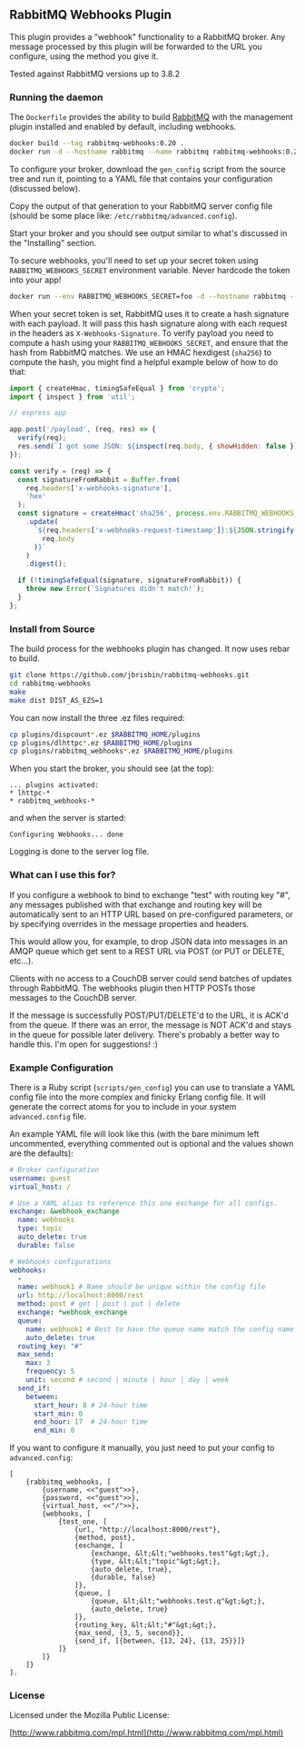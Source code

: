 ## RabbitMQ Webhooks Plugin

This plugin provides a "webhook" functionality to a RabbitMQ broker. 
Any message processed by this plugin will be forwarded to the URL 
you configure, using the method you give it. 

Tested against RabbitMQ versions up to 3.8.2

### Running the daemon

The `Dockerfile` provides the ability to build [RabbitMQ](https://hub.docker.com/_/rabbitmq) with the management plugin installed and enabled by default, including webhooks.

```bash
docker build --tag rabbitmq-webhooks:0.20 .
docker run -d --hostname rabbitmq --name rabbitmq rabbitmq-webhooks:0.20
```

To configure your broker, download the `gen_config` script from the source tree and run it, pointing 
to a YAML file that contains your configuration (discussed below).

Copy the output of that generation to your RabbitMQ server config file (should be some place like: 
`/etc/rabbitmq/advanced.config`).

Start your broker and you should see output similar to what's discussed in the "Installing" section.

To secure webhooks, you'll need to set up your secret token using `RABBITMQ_WEBHOOKS_SECRET` environment variable. Never hardcode the token into your app!

```bash
docker run --env RABBITMQ_WEBHOOKS_SECRET=foo -d --hostname rabbitmq --name rabbitmq rabbitmq-webhooks:0.20
```

When your secret token is set, RabbitMQ uses it to create a hash signature with each payload. It will pass this hash signature along with each request in the headers as `X-Webhooks-Signature`.
To verify payload you need to compute a hash using your `RABBITMQ_WEBHOOKS_SECRET`, and ensure that the hash from RabbitMQ matches. We use an HMAC hexdigest (`sha256`) to compute the hash, you  might find a helpful example below of how to do that:

```js
import { createHmac, timingSafeEqual } from 'crypto';
import { inspect } from 'util';

// express app

app.post('/payload', (req, res) => {
  verify(req);
  res.send(`I got some JSON: ${inspect(req.body, { showHidden: false })}`);
});

const verify = (req) => {
  const signatureFromRabbit = Buffer.from(
    req.headers['x-webhooks-signature'],
    'hex'
  );
  const signature = createHmac('sha256', process.env.RABBITMQ_WEBHOOKS_SECRET)
    .update(
      `${req.headers['x-webhooks-request-timestamp']}:${JSON.stringify(
        req.body
      )}`
    )
    .digest();

  if (!timingSafeEqual(signature, signatureFromRabbit)) {
    throw new Error(`Signatures didn't match!`);
  }
};

```

### Install from Source

The build process for the webhooks plugin has changed. It now uses rebar to build.

```bash
git clone https://github.com/jbrisbin/rabbitmq-webhooks.git
cd rabbitmq-webhooks
make
make dist DIST_AS_EZS=1
```

You can now install the three .ez files required:

```bash
cp plugins/dispcount*.ez $RABBITMQ_HOME/plugins
cp plugins/dlhttpc*.ez $RABBITMQ_HOME/plugins
cp plugins/rabbitmq_webhooks*.ez $RABBITMQ_HOME/plugins
```

When you start the broker, you should see (at the top):

```
... plugins activated:
* lhttpc-*
* rabbitmq_webhooks-*
```

and when the server is started:

```
Configuring Webhooks... done
```

Logging is done to the server log file.

### What can I use this for?

If you configure a webhook to bind to exchange "test" with routing key 
"#", any messages published with that exchange and routing key will be 
automatically sent to an HTTP URL based on pre-configured parameters, or 
by specifying overrides in the message properties and headers.

This would allow you, for example, to drop JSON data into messages in an 
AMQP queue which get sent to a REST URL via POST (or PUT or DELETE, etc...). 

Clients with no access to a CouchDB server could send batches of updates 
through RabbitMQ. The webhooks plugin then HTTP POSTs those messages to the 
CouchDB server.

If the message is successfully POST/PUT/DELETE'd to the URL, it is ACK'd 
from the queue. If there was an error, the message is NOT ACK'd and stays in 
the queue for possible later delivery. There's probably a better way to handle 
this. I'm open for suggestions! :)

### Example Configuration

There is a Ruby script (`scripts/gen_config`) you can use to translate 
a YAML config file into the more complex and finicky Erlang config file. It will generate 
the correct atoms for you to include in your system `advanced.config` file.

An example YAML file will look like this (with the bare minimum left uncommented,
everything commented out is optional and the values shown are the defaults):

```yaml
# Broker configuration
username: guest
virtual_host: /

# Use a YAML alias to reference this one exchange for all configs.
exchange: &webhook_exchange
  name: webhooks
  type: topic
  auto_delete: true
  durable: false

# Webhooks configurations
webhooks:
  -
  name: webhook1 # Name should be unique within the config file
  url: http://localhost:8000/rest
  method: post # get | post | put | delete
  exchange: *webhook_exchange
  queue:
    name: webhook1 # Best to have the queue name match the config name
    auto_delete: true
  routing_key: "#"
  max_send:
    max: 3
    frequency: 5
    unit: second # second | minute | hour | day | week
  send_if:
    between:
      start_hour: 8 # 24-hour time
      start_min: 0
      end_hour: 17  # 24-hour time
      end_min: 0
```

If you want to configure it manually, you just need to put your config to `advanced.config`:
```
[
	{rabbitmq_webhooks, [
		{username, <<"guest">>},
		{password, <<"guest">>},
		{virtual_host, <<"/">>},
		{webhooks, [
			{test_one, [
				{url, "http://localhost:8000/rest"},
				{method, post},
				{exchange, [
					{exchange, &lt;&lt;"webhooks.test"&gt;&gt;},
					{type, &lt;&lt;"topic"&gt;&gt;},
					{auto_delete, true},
					{durable, false}
				]},
				{queue, [
					{queue, &lt;&lt;"webhooks.test.q"&gt;&gt;},
					{auto_delete, true}
				]},
				{routing_key, &lt;&lt;"#"&gt;&gt;},
				{max_send, {3, 5, second}},
				{send_if, [{between, {13, 24}, {13, 25}}]}
			]}
		]}
	]}
].
```

### License

Licensed under the Mozilla Public License:

[http://www.rabbitmq.com/mpl.html](http://www.rabbitmq.com/mpl.html)
